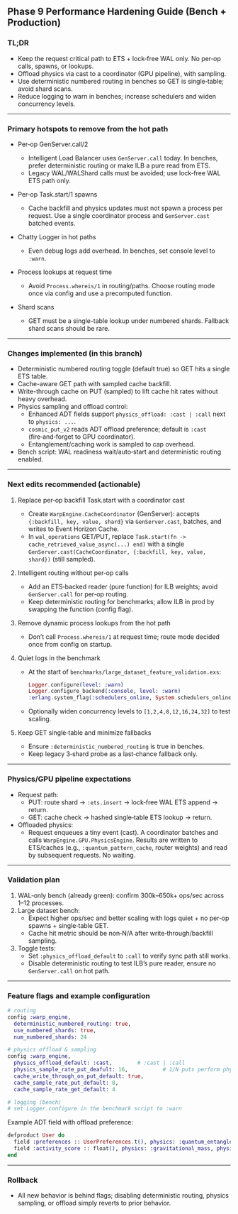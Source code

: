 ## Phase 9 Performance Hardening Guide (Bench + Production)

### TL;DR
- Keep the request critical path to ETS + lock‑free WAL only. No per‑op calls, spawns, or lookups.
- Offload physics via cast to a coordinator (GPU pipeline), with sampling.
- Use deterministic numbered routing in benches so GET is single‑table; avoid shard scans.
- Reduce logging to warn in benches; increase schedulers and widen concurrency levels.

---

### Primary hotspots to remove from the hot path
- Per‑op GenServer.call/2
  - Intelligent Load Balancer uses `GenServer.call` today. In benches, prefer deterministic routing or make ILB a pure read from ETS.
  - Legacy WAL/WALShard calls must be avoided; use lock‑free WAL ETS path only.

- Per‑op Task.start/1 spawns
  - Cache backfill and physics updates must not spawn a process per request. Use a single coordinator process and `GenServer.cast` batched events.

- Chatty Logger in hot paths
  - Even debug logs add overhead. In benches, set console level to `:warn`.

- Process lookups at request time
  - Avoid `Process.whereis/1` in routing/paths. Choose routing mode once via config and use a precomputed function.

- Shard scans
  - GET must be a single-table lookup under numbered shards. Fallback shard scans should be rare.

---

### Changes implemented (in this branch)
- Deterministic numbered routing toggle (default true) so GET hits a single ETS table.
- Cache-aware GET path with sampled cache backfill.
- Write-through cache on PUT (sampled) to lift cache hit rates without heavy overhead.
- Physics sampling and offload control:
  - Enhanced ADT fields support `physics_offload: :cast | :call` next to `physics: ...`.
  - `cosmic_put_v2` reads ADT offload preference; default is `:cast` (fire‑and‑forget to GPU coordinator).
  - Entanglement/caching work is sampled to cap overhead.
- Bench script: WAL readiness wait/auto‑start and deterministic routing enabled.

---

### Next edits recommended (actionable)
1) Replace per‑op backfill Task.start with a coordinator cast
   - Create `WarpEngine.CacheCoordinator` (GenServer): accepts `{:backfill, key, value, shard}` via `GenServer.cast`, batches, and writes to Event Horizon Cache.
   - In `wal_operations` GET/PUT, replace `Task.start(fn -> cache_retrieved_value_async(...) end)` with a single `GenServer.cast(CacheCoordinator, {:backfill, key, value, shard})` (still sampled).

2) Intelligent routing without per‑op calls
   - Add an ETS‑backed reader (pure function) for ILB weights; avoid `GenServer.call` for per‑op routing.
   - Keep deterministic routing for benchmarks; allow ILB in prod by swapping the function (config flag).

3) Remove dynamic process lookups from the hot path
   - Don’t call `Process.whereis/1` at request time; route mode decided once from config on startup.

4) Quiet logs in the benchmark
   - At the start of `benchmarks/large_dataset_feature_validation.exs`:
     ```elixir
     Logger.configure(level: :warn)
     Logger.configure_backend(:console, level: :warn)
     :erlang.system_flag(:schedulers_online, System.schedulers_online())
     ```
   - Optionally widen concurrency levels to `[1,2,4,8,12,16,24,32]` to test scaling.

5) Keep GET single‑table and minimize fallbacks
   - Ensure `:deterministic_numbered_routing` is true in benches.
   - Keep legacy 3‑shard probe as a last‑chance fallback only.

---

### Physics/GPU pipeline expectations
- Request path:
  - PUT: route shard → `:ets.insert` → lock‑free WAL ETS append → return.
  - GET: cache check → hashed single‑table ETS lookup → return.
- Offloaded physics:
  - Request enqueues a tiny event (cast). A coordinator batches and calls `WarpEngine.GPU.PhysicsEngine`. Results are written to ETS/caches (e.g., `:quantum_pattern_cache`, router weights) and read by subsequent requests. No waiting.

---

### Validation plan
1) WAL‑only bench (already green): confirm 300k–650k+ ops/sec across 1–12 processes.
2) Large dataset bench:
   - Expect higher ops/sec and better scaling with logs quiet + no per‑op spawns + single‑table GET.
   - Cache hit metric should be non‑N/A after write‑through/backfill sampling.
3) Toggle tests:
   - Set `:physics_offload_default` to `:call` to verify sync path still works.
   - Disable deterministic routing to test ILB’s pure reader, ensure no `GenServer.call` on hot path.

---

### Feature flags and example configuration
```elixir
# routing
config :warp_engine,
  deterministic_numbered_routing: true,
  use_numbered_shards: true,
  num_numbered_shards: 24

# physics offload & sampling
config :warp_engine,
  physics_offload_default: :cast,        # :cast | :call
  physics_sample_rate_put_deafult: 16,           # 1/N puts perform physics
  cache_write_through_on_put_default: true,
  cache_sample_rate_put_default: 8,
  cache_sample_rate_get_default: 4

# logging (bench)
# set Logger.configure in the benchmark script to :warn
```

Example ADT field with offload preference:
```elixir
defproduct User do
  field :preferences :: UserPreferences.t(), physics: :quantum_entanglement_group, physics_offload: :cast, physics_sample_rate_put: 100, cache_write_through_on_put: true, cache_sample_rate_put: 16, cache_sample_rate_get: 8
  field :activity_score :: float(), physics: :gravitational_mass, physics_offload: :call
end
```

---

### Rollback
- All new behavior is behind flags; disabling deterministic routing, physics sampling, or offload simply reverts to prior behavior.


